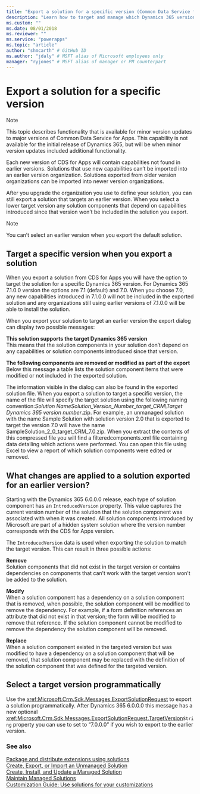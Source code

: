 ```yaml
---
title: "Export a solution for a specific version (Common Data Service for Apps) | Microsoft Docs" # Intent and product brand in a unique string of 43-59 chars including spaces
description: "Learn how to target and manage which Dynamics 365 version you wish to export a solution for" # 115-145 characters including spaces. This abstract displays in the search result.
ms.custom: ""
ms.date: 08/01/2018
ms.reviewer: ""
ms.service: "powerapps"
ms.topic: "article"
author: "shmcarth" # GitHub ID
ms.author: "jdaly" # MSFT alias of Microsoft employees only
manager: "ryjones" # MSFT alias of manager or PM counterpart
---
```

# Export a solution for a specific version

> [!NOTE]
>  This topic describes functionality that is available for minor version updates to major versions of Common Data Service for Apps. This capability is not available for the initial release of Dynamics 365, but will be when minor version updates included additional functionality.  

 Each new version of CDS for Apps will contain capabilities not found in earlier versions. Solutions that use new capabilities can’t be imported into an earlier version organization. Solutions exported from older version organizations can be imported into newer version organizations.  

 After you upgrade the organization you use to define your solution, you can still export a solution that targets an earlier version. When you select a lower target version any solution components that depend on capabilities introduced since that version won’t be included in the solution you export.  

> [!NOTE]
>  You can’t select an earlier version when you export the default solution.  

<a name="BKMK_ExportSolutionForVersion"></a>   

## Target a specific version when you export a solution  
 When you export a solution from CDS for Apps you will have the option to target the solution for a specific Dynamics 365 version. For Dynamics 365 7.1.0.0 version the options are 7.1 (default) and 7.0. When you choose 7.0, any new capabilities introduced in 7.1.0.0 will not be included in the exported solution and any organizations still using earlier versions of 7.1.0.0 will be able to install the solution.  

 When you export your solution to target an earlier version the export dialog can display two possible messages:  

 **This solution supports the target Dynamics 365 version**  
 This means that the solution components in your solution don’t depend on any capabilities or solution components introduced since that version.  

 **The following components are removed or modified as part of the export**  
 Below this message a table lists the solution component items that were modified or not included in the exported solution.  

 The information visible in the dialog can also be found in the exported solution file. When you export a solution to target a specific version, the name of the file will specify the target solution using the following naming convention:*Solution Name*<em>*Solution_Version_Number*_target_CRM\\</em>*Target Dynamics 365 version number*.zip. For example, an unmanaged solution with the name Sample Solution with solution version 2.0 that is exported to target the version 7.0 will have the name SampleSolution_2_0_target_CRM_7.0.zip. When you extract the contents of this compressed file you will find a filteredcomponents.xml file containing data detailing which actions were performed. You can open this file using Excel to view a report of which solution components were edited or removed.  

<a name="BKMK_Changes"></a>   

## What changes are applied to a solution exported for an earlier version?  
 Starting with the Dynamics 365 6.0.0.0 release, each type of solution component has an `IntroducedVersion` property. This value captures the current version number of the solution that the solution component was associated with when it was created. All solution components introduced by Microsoft are part of a hidden system solution where the version number corresponds with the CDS for Apps version.  

<!--
| IntroducedVersion Value |                                                             Solution components introduced                                                             |
|-------------------------|--------------------------------------------------------------------------------------------------------------------------------------------------------|
|         5.0.0.0         | Before [!INCLUDE[pn_crm_2013_shortest](../includes/pn-crm-2013-shortest.md)] and [!INCLUDE[pn_crm_online_fall13](../includes/pn-crm-online-fall13.md)] |
|         6.0.0.0         |    [!INCLUDE[pn_crm_2013_shortest](../includes/pn-crm-2013-shortest.md)] and [!INCLUDE[pn_crm_online_fall13](../includes/pn-crm-online-fall13.md)]     |
|         6.1.0.0         |     [!INCLUDE[pn_crm_2013_sp](../includes/pn-crm-2013-sp.md)] and [!INCLUDE[pn_v6_online_ur1_shortest](../includes/pn-v6-online-ur1-shortest.md)]      |
|         7.0.0.0         |                                  [!INCLUDE[pn_crm_2015_and_online_full](../includes/pn-crm-2015-and-online-full.md)]                                   |
|         7.1.0.0         |                                  [!INCLUDE[pn_crm_online_2015_update_1](../includes/pn-crm-online-2015-update-1.md)]                                   |
|         8.0.0.0         |               [!INCLUDE[pn_crm_online_2016_update_shortest](../includes/pn-crm-online-2016-update-shortest.md)] and CRM 2016 on-premises               |
|         8.1.0.0         |          [!INCLUDE[pn_crm_8_1_0_online](../includes/pn-crm-8-1-0-online.md)] and [!INCLUDE[pn_crm_8_1_0_op](../includes/pn-crm-8-1-0-op.md)]           |
|         8.2.0.0         |                                            [!INCLUDE[pn_crm_8_2_0_both](../includes/pn-crm-8-2-0-both.md)]                                             |
|         9.0.0.0         |                                          [!INCLUDE[pn_crm_9_0_0_online](../includes/pn-crm-9-0-0-online.md)]                                           |
-->

 The `IntroducedVersion` data is used when exporting the solution to match the target version. This can result in three possible actions:  

 **Remove**  
 Solution components that did not exist in the target version or contains dependencies on components that can’t work with the target version won’t be added to the solution.  

 **Modify**  
 When a solution component has a dependency on a solution component that is removed, when possible, the solution component will be modified to remove the dependency. For example, if a form definition references an attribute that did not exist in that version; the form will be modified to remove that reference. If the solution component cannot be modified to remove the dependency the solution component will be removed.  

 **Replace**  
 When a solution component existed in the targeted version but was modified to have a dependency on a solution component that will be removed, that solution component may be replaced with the definition of the solution component that was defined for the targeted version.  

<a name="BKMK_TargetVersion"></a>   
## Select a target version programmatically  

 Use the <xref:Microsoft.Crm.Sdk.Messages.ExportSolutionRequest> to export a solution programmatically. After Dynamics 365 6.0.0.0 this message has a new optional <xref:Microsoft.Crm.Sdk.Messages.ExportSolutionRequest.TargetVersion>`String` property you can use to set to “7.0.0.0” if you wish to export to the earlier version.  

### See also  
 [Package and distribute extensions using solutions](/dynamics365/customer-engagement/developer/package-distribute-extensions-use-solutions)   
 [Create, Export, or Import an Unmanaged Solution](create-export-import-unmanaged-solution.md)   
 [Create, Install, and Update a Managed Solution](create-install-update-managed-solution.md)   
 [Maintain Managed Solutions](maintain-managed-solutions.md)   
 [Customization Guide: Use solutions for your customizations](http://go.microsoft.com/fwlink/p/?LinkID=322003)
